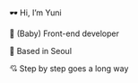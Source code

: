 🕶 Hi, I’m Yuni

🐰 (Baby) Front-end developer

🏡 Based in Seoul 

💘 Step by step goes a long way


<!---
Yuni0221/Yuni0221 is a ✨ special ✨ repository because its `README.md` (this file) appears on your GitHub profile.
You can click the Preview link to take a look at your changes.
--->
